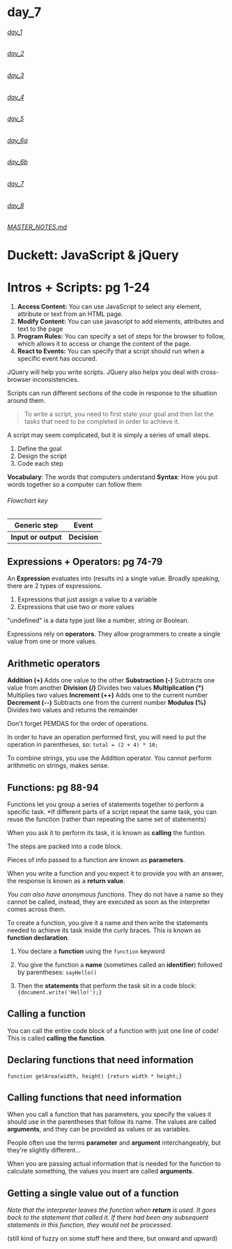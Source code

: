 # day_7

###### [day_1](day_1.md)
###### [day_2](day_2.md)
###### [day_3](day_3.md)
###### [day_4](day_4.md)
###### [day_5](day_5.md)
###### [day_6a](day_6a.md)
###### [day_6b](day_6b.md)
###### [day_7](day_7.md)
###### [day_8](day_8.md)

###### [MASTER_NOTES.md](MASTER_NOTES.md)

# Duckett: JavaScript & jQuery

# Intros + Scripts: pg 1-24

1. **Access Content:** You can use JavaScript to select any element, attribute or text from an HTML page.
2. **Modify Content:** You can use javascript to add elements, attributes and text to the page
3. **Program Rules:** You can specify a set of steps for the browser to follow, which allows it to access or change the content of the page.
4. **React to Events:** You can specify that a script should run when a specific event has occured.

JQuery will help you write scripts.
JQuery also helps you deal with cross-browser inconsistencies. 

Scripts can run different sections of the code in response to the situation around them.

>To write a script, you need to first state your goal and then list the tasks that need to be completed in order to achieve it.

A script may seem complicated, but it is simply a series of small steps.

1. Define the goal
2. Design the script
3. Code each step

**Vocabulary**: The words that computers understand
**Syntax**: How you put words together so a computer can follow them

###### Flowchart key

| **Generic step** | **Event** |
| ------ | ------ |
| **Input or output** | **Decision** |


## Expressions + Operators: pg 74-79

An **Expression** evaluates into (results in) a single value. Broadly speaking, there are 2 types of expressions.

1. Expressions that just assign a value to a variable
2. Expressions that use two or more values

"undefined" is a data type just like a number, string or Boolean. 

Expressions rely on **operators**. They allow programmers to create a single value from one or more values.

## Arithmetic operators

**Addition (+)** Adds one value to the other
**Substraction (-)** Subtracts one value from another
**Division (/)** Divides two values
**Multiplication (*)** Multiplies two values
**Increment (++)** Adds one to the current number
**Decrement (--)** Subtracts one from the current number
**Modulus (%)** Divides two values and returns the remainder

Don't forget PEMDAS for the order of operations.

In order to have an operation performed first, you will need to put the operation in parentheses, so: ```total = (2 + 4) * 10;``` 

To combine strings, you use the Addition operator. You cannot perform arithmetic on strings, makes sense.

## Functions: pg 88-94

Functions let you group a series of statements together to perform a specific task. *If different parts of a script repeat the same task, you can reuse the function (rather than repeating the same set of statements)

When you ask it to perform its task, it is known as **calling** the funtion. 

The steps are packed into a code block.

Pieces of info passed to a function are known as **parameters**.

When you write a function and you expect it to provide you with an answer, the response is known as a **return value**.

*You can also have anonymous functions.* They do not have a name so they cannot be called, instead, they are executed as soon as the interpreter comes across them. 

To create a function, you give it a name and then write the statements needed to achieve its task inside the curly braces. This is known as **function declaration**.

1. You declare a **function** using the ```function``` keyword

2. You give the function a **name** (sometimes called an **identifier**) followed by parentheses: ```sayHello()```

3. Then the **statements** that perform the task sit in a code block: ```{document.write('Hello!');}```

## Calling a function

You can call the entire code block of a function with just one line of code! This is called **calling the function**.

## Declaring functions that need information

```function getArea(width, height) {return width * height;}```

## Calling functions that need information

When you call a function that has parameters, you specify the values it should use in the parentheses that follow its name. The values are called **arguments**, and they can be provided as values or as variables.

People often use the terms **parameter** and **argument** interchangeably, but they're slightly different...

When you are passing actual information that is needed for the function to calculate something, the values you insert are called **arguments**.

## Getting a single value out of a function

*Note that the interpreter leaves the function when **return** is used. It goes back to the statement that called it. If there had been any subsequent statements in this function, they would not be processed.*

(still kind of fuzzy on some stuff here and there, but onward and upward)